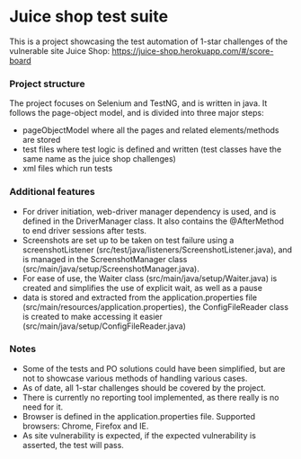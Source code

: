 <h1>
Juice shop test suite
</h1>


This is a project showcasing the test automation of 1-star challenges of the vulnerable site Juice Shop:
https://juice-shop.herokuapp.com/#/score-board

<h3>
Project structure
</h3>

The project focuses on Selenium and TestNG, and is written in java.
It follows the page-object model, and is divided into three major steps:

- pageObjectModel where all the pages and related elements/methods are stored
- test files where test logic is defined and written (test classes have the same name as the juice shop challenges)
- xml files which run tests

<h3>
Additional features
</h3>

- For driver initiation, web-driver manager dependency is used, and is defined in the DriverManager class. It also 
contains the @AfterMethod to end driver sessions after tests.
- Screenshots are set up to be taken on test failure using a screenshotListener 
(src/test/java/listeners/ScreenshotListener.java), and is managed in the ScreenshotManager class 
(src/main/java/setup/ScreenshotManager.java).
- For ease of use, the Waiter class (src/main/java/setup/Waiter.java) is created and simplifies the use of 
explicit wait, as well as a pause
- data is stored and extracted from the application.properties file (src/main/resources/application.properties),
the ConfigFileReader class is created to make accessing it easier (src/main/java/setup/ConfigFileReader.java)

<h3>
Notes
</h3>

- Some of the tests and PO solutions could have been simplified, but are not to showcase various methods of 
handling various cases.
- As of date, all 1-star challenges should be covered by the project.
- There is currently no reporting tool implemented, as there really is no need for it.
- Browser is defined in the application.properties file. Supported browsers: Chrome, Firefox and IE.
- As site vulnerability is expected, if the expected vulnerability is asserted, the test will pass.



